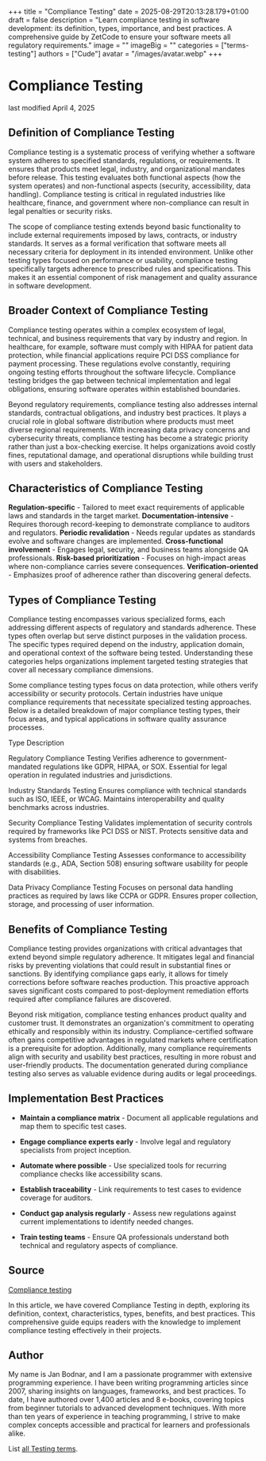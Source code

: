 +++
title = "Compliance Testing"
date = 2025-08-29T20:13:28.179+01:00
draft = false
description = "Learn compliance testing in software development: its definition, types, importance, and best practices. A comprehensive guide by ZetCode to ensure your software meets all regulatory requirements."
image = ""
imageBig = ""
categories = ["terms-testing"]
authors = ["Cude"]
avatar = "/images/avatar.webp"
+++

# Compliance Testing

last modified April 4, 2025

## Definition of Compliance Testing

Compliance testing is a systematic process of verifying whether a software
system adheres to specified standards, regulations, or requirements. It ensures
that products meet legal, industry, and organizational mandates before release.
This testing evaluates both functional aspects (how the system operates) and
non-functional aspects (security, accessibility, data handling). Compliance
testing is critical in regulated industries like healthcare, finance, and
government where non-compliance can result in legal penalties or security risks.

The scope of compliance testing extends beyond basic functionality to include
external requirements imposed by laws, contracts, or industry standards. It
serves as a formal verification that software meets all necessary criteria for
deployment in its intended environment. Unlike other testing types focused on
performance or usability, compliance testing specifically targets adherence to
prescribed rules and specifications. This makes it an essential component of
risk management and quality assurance in software development.

## Broader Context of Compliance Testing

Compliance testing operates within a complex ecosystem of legal, technical, and
business requirements that vary by industry and region. In healthcare, for
example, software must comply with HIPAA for patient data protection, while
financial applications require PCI DSS compliance for payment processing. These
regulations evolve constantly, requiring ongoing testing efforts throughout the
software lifecycle. Compliance testing bridges the gap between technical
implementation and legal obligations, ensuring software operates within
established boundaries.

Beyond regulatory requirements, compliance testing also addresses internal
standards, contractual obligations, and industry best practices. It plays a
crucial role in global software distribution where products must meet diverse
regional requirements. With increasing data privacy concerns and cybersecurity
threats, compliance testing has become a strategic priority rather than just a
box-checking exercise. It helps organizations avoid costly fines, reputational
damage, and operational disruptions while building trust with users and
stakeholders.

## Characteristics of Compliance Testing

**Regulation-specific** - Tailored to meet exact requirements of
applicable laws and standards in the target market.
**Documentation-intensive** - Requires thorough record-keeping
to demonstrate compliance to auditors and regulators.
**Periodic revalidation** - Needs regular updates as standards
evolve and software changes are implemented.
**Cross-functional involvement** - Engages legal, security, and
business teams alongside QA professionals.
**Risk-based prioritization** - Focuses on high-impact areas
where non-compliance carries severe consequences.
**Verification-oriented** - Emphasizes proof of adherence
rather than discovering general defects.

## Types of Compliance Testing

Compliance testing encompasses various specialized forms, each addressing
different aspects of regulatory and standards adherence. These types often
overlap but serve distinct purposes in the validation process. The specific
types required depend on the industry, application domain, and operational
context of the software being tested. Understanding these categories helps
organizations implement targeted testing strategies that cover all necessary
compliance dimensions.

Some compliance testing types focus on data protection, while others verify
accessibility or security protocols. Certain industries have unique compliance
requirements that necessitate specialized testing approaches. Below is a detailed
breakdown of major compliance testing types, their focus areas, and typical
applications in software quality assurance processes.

Type
Description

Regulatory Compliance Testing
Verifies adherence to government-mandated regulations like GDPR, HIPAA, or
SOX. Essential for legal operation in regulated industries and jurisdictions.

Industry Standards Testing
Ensures compliance with technical standards such as ISO, IEEE, or WCAG.
Maintains interoperability and quality benchmarks across industries.

Security Compliance Testing
Validates implementation of security controls required by frameworks like
PCI DSS or NIST. Protects sensitive data and systems from breaches.

Accessibility Compliance Testing
Assesses conformance to accessibility standards (e.g., ADA, Section 508)
ensuring software usability for people with disabilities.

Data Privacy Compliance Testing
Focuses on personal data handling practices as required by laws like CCPA or
GDPR. Ensures proper collection, storage, and processing of user information.

## Benefits of Compliance Testing

Compliance testing provides organizations with critical advantages that extend
beyond simple regulatory adherence. It mitigates legal and financial risks by
preventing violations that could result in substantial fines or sanctions. By
identifying compliance gaps early, it allows for timely corrections before
software reaches production. This proactive approach saves significant costs
compared to post-deployment remediation efforts required after compliance
failures are discovered.

Beyond risk mitigation, compliance testing enhances product quality and customer
trust. It demonstrates an organization's commitment to operating ethically and
responsibly within its industry. Compliance-certified software often gains
competitive advantages in regulated markets where certification is a prerequisite
for adoption. Additionally, many compliance requirements align with security and
usability best practices, resulting in more robust and user-friendly products.
The documentation generated during compliance testing also serves as valuable
evidence during audits or legal proceedings.

## Implementation Best Practices

- **Maintain a compliance matrix** - Document all applicable regulations and map them to specific test cases.

- **Engage compliance experts early** - Involve legal and regulatory specialists from project inception.

- **Automate where possible** - Use specialized tools for recurring compliance checks like accessibility scans.

- **Establish traceability** - Link requirements to test cases to evidence coverage for auditors.

- **Conduct gap analysis regularly** - Assess new regulations against current implementations to identify needed changes.

- **Train testing teams** - Ensure QA professionals understand both technical and regulatory aspects of compliance.

## Source

[Compliance testing](https://en.wikipedia.org/wiki/Compliance_testing)

In this article, we have covered Compliance Testing in depth, exploring its
definition, context, characteristics, types, benefits, and best practices. This
comprehensive guide equips readers with the knowledge to implement compliance
testing effectively in their projects.

## Author

My name is Jan Bodnar, and I am a passionate programmer with extensive
programming experience. I have been writing programming articles since 2007,
sharing insights on languages, frameworks, and best practices. To date, I have
authored over 1,400 articles and 8 e-books, covering topics from beginner
tutorials to advanced development techniques. With more than ten years of
experience in teaching programming, I strive to make complex concepts accessible
and practical for learners and professionals alike.

List [all Testing terms](/all/#terms-test).